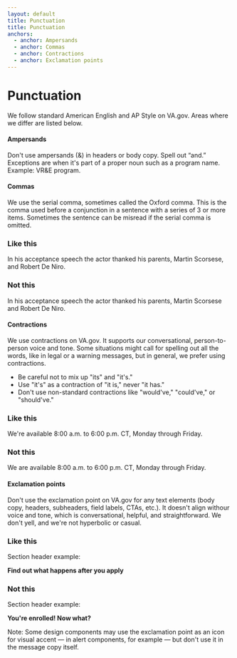 ```yaml
---
layout: default
title: Punctuation
title: Punctuation
anchors:
  - anchor: Ampersands
  - anchor: Commas
  - anchor: Contractions
  - anchor: Exclamation points
---
```


# Punctuation
We follow standard American English and AP Style on VA.gov. Areas where we differ are listed below.

#### Ampersands

Don't use ampersands (&) in headers or body copy. Spell out “and.” Exceptions are when it's part of a proper noun such as a program name. Example: VR&E program.

#### Commas

We use the serial comma, sometimes called the Oxford comma. This is the comma used before a conjunction in a sentence with a series of 3 or more items. Sometimes the sentence can be misread if the serial comma is omitted.


<div class="do-dont">
<div class="do-dont__do">
<h3 class="do-dont__heading">Like this</h3>
<div class="do-dont__content" markdown="1">

In his acceptance speech the actor thanked his parents, Martin Scorsese, and Robert De Niro.

</div>
</div>
<div class="do-dont__dont">
<h3 class="do-dont__heading">Not this</h3>
<div class="do-dont__content" markdown="1">

In his acceptance speech the actor thanked his parents, Martin Scorsese and Robert De Niro.

</div>
</div>
</div>





#### Contractions

We use contractions on VA.gov. It supports our conversational, person-to-person voice and tone. Some situations might call for spelling out all the words, like in legal or a warning messages, but in general, we prefer using contractions. 

- Be careful not to mix up "its" and "it's."
- Use "it's" as a contraction of "it is," never "it has." 
- Don't use non-standard contractions like "would've," "could've," or "should've."


<div class="do-dont">
<div class="do-dont__do">
<h3 class="do-dont__heading">Like this</h3>
<div class="do-dont__content" markdown="1">
We're available 8:00 a.m. to 6:00 p.m. CT, Monday through Friday. 

</div>
</div>
<div class="do-dont__dont">
<h3 class="do-dont__heading">Not this</h3>
<div class="do-dont__content" markdown="1">
We are available 8:00 a.m. to 6:00 p.m. CT, Monday through Friday.

</div>
</div>
</div>



#### Exclamation points

Don't use the exclamation point on VA.gov for any text elements (body copy, headers, subheaders, field labels, CTAs, etc.). It doesn't align withour voice and tone, which is conversational, helpful, and straightforward. We don't yell, and we're not hyperbolic or casual.

<div class="do-dont">
<div class="do-dont__do">
<h3 class="do-dont__heading">Like this</h3>
<div class="do-dont__content" markdown="1">
Section header example:
  
__Find out what happens after you apply__

</div>
</div>
<div class="do-dont__dont">
<h3 class="do-dont__heading">Not this</h3>
<div class="do-dont__content" markdown="1">
Section header example:
  
__You're enrolled! Now what?__

</div>
</div>
</div>

Note: Some design components may use the exclamation point as an icon for visual accent — in alert components, for example — but don't use it in the message copy itself.
